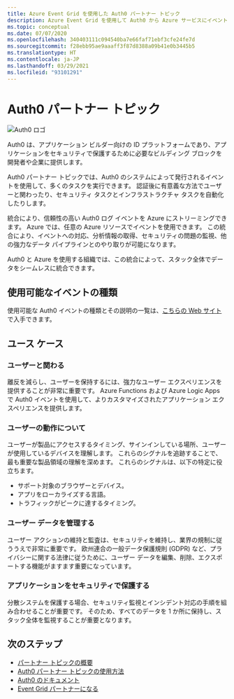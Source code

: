 ```yaml
---
title: Azure Event Grid を使用した Auth0 パートナー トピック
description: Azure Event Grid を使用して Auth0 から Azure サービスにイベントを送信します。
ms.topic: conceptual
ms.date: 07/07/2020
ms.openlocfilehash: 340403111c094540ba7e66faf71ebf3cfe24fe7d
ms.sourcegitcommit: f28ebb95ae9aaaff3f87d8388a09b41e0b3445b5
ms.translationtype: HT
ms.contentlocale: ja-JP
ms.lasthandoff: 03/29/2021
ms.locfileid: "93101291"
---
```

# <a name="auth0-partner-topics"></a>Auth0 パートナー トピック
![Auth0 ロゴ](./media/auth0-overview/auth0-logo.png)

Auth0 は、アプリケーション ビルダー向けの ID プラットフォームであり、アプリケーションをセキュリティで保護するために必要なビルディング ブロックを開発者や企業に提供します。

Auth0 パートナー トピックでは、Auth0 のシステムによって発行されるイベントを使用して、多くのタスクを実行できます。 認証後に有意義な方法でユーザーと関わったり、セキュリティ タスクとインフラストラクチャ タスクを自動化したりします。

統合により、信頼性の高い Auth0 ログ イベントを Azure にストリーミングできます。 Azure では、任意の Azure リソースでイベントを使用できます。 この統合により、イベントへの対応、分析情報の取得、セキュリティの問題の監視、他の強力なデータ パイプラインとのやり取りが可能になります。

Auth0 と Azure を使用する組織では、この統合によって、スタック全体でデータをシームレスに統合できます。 
 
## <a name="available-event-types"></a>使用可能なイベントの種類
使用可能な Auth0 イベントの種類とその説明の一覧は、[こちらの Web サイト](https://auth0.com/docs/logs/references/log-event-type-codes)で入手できます。

## <a name="use-cases"></a>ユース ケース

### <a name="engage-with-your-users"></a>ユーザーと関わる
離反を減らし、ユーザーを保持するには、強力なユーザー エクスペリエンスを提供することが非常に重要です。 Azure Functions および Azure Logic Apps で Auth0 イベントを使用して、よりカスタマイズされたアプリケーション エクスペリエンスを提供します。 

### <a name="understand-user-behavior"></a>ユーザーの動作について
ユーザーが製品にアクセスするタイミング、サインインしている場所、ユーザーが使用しているデバイスを理解します。 これらのシグナルを追跡することで、最も重要な製品領域の理解を深めます。 これらのシグナルは、以下の特定に役立ちます。
- サポート対象のブラウザーとデバイス。 
- アプリをローカライズする言語。 
- トラフィックがピークに達するタイミング。 

### <a name="manage-user-data"></a>ユーザー データを管理する
ユーザー アクションの維持と監査は、セキュリティを維持し、業界の規制に従ううえで非常に重要です。 欧州連合の一般データ保護規則 (GDPR) など、プライバシーに関する法律に従うために、ユーザー データを編集、削除、エクスポートする機能がますます重要になっています。

### <a name="secure-your-application"></a>アプリケーションをセキュリティで保護する
分散システムを保護する場合、セキュリティ監視とインシデント対応の手順を組み合わせることが重要です。 そのため、すべてのデータを 1 か所に保持し、スタック全体を監視することが重要となります。 

## <a name="next-steps"></a>次のステップ

- [パートナー トピックの概要](partner-events-overview.md)
- [Auth0 パートナー トピックの使用方法](auth0-how-to.md)
- [Auth0 のドキュメント](https://auth0.com/docs/azure-tutorial)
- [Event Grid パートナーになる](partner-onboarding-overview.md)

